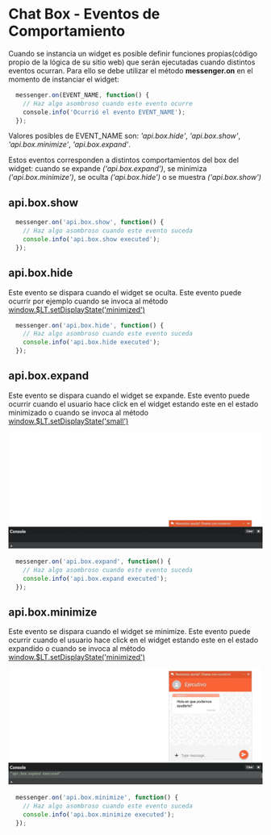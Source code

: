 # Chat Box - Eventos de Comportamiento

Cuando se instancia un widget es posible definir funciones propias(código propio de la lógica de su sitio web) que serán ejecutadas cuando distintos eventos ocurran. Para ello se debe utilizar el método **messenger.on** en el momento de instanciar el widget:

```javascript
  messenger.on(EVENT_NAME, function() {
    // Haz algo asombroso cuando este evento ocurre
    console.info('Ocurrió el evento EVENT_NAME');
  });
```
Valores posibles de EVENT_NAME son: *'api.box.hide'*, *'api.box.show'*, *'api.box.minimize'*, *'api.box.expand'*.

Estos eventos corresponden a distintos comportamientos del box del widget: cuando se expande *('api.box.expand')*, se minimiza *('api.box.minimize')*, se oculta *('api.box.hide')* o se muestra *('api.box.show')*

## api.box.show

```javascript
  messenger.on('api.box.show', function() {
    // Haz algo asombroso cuando este evento suceda
    console.info('api.box.show executed');
  });
```

## api.box.hide

Este evento se dispara cuando el widget se oculta. Este evento puede ocurrir por ejemplo cuando se invoca al método [window.$LT.setDisplayState('minimized')](publicapi#windowltsetdisplaystatestring)

```javascript
  messenger.on('api.box.hide', function() {
    // Haz algo asombroso cuando este evento suceda
    console.info('api.box.hide executed');
  });
```

## api.box.expand

Este evento se dispara cuando el widget se expande. Este evento puede ocurrir cuando el usuario hace click en el widget estando este en el estado minimizado o cuando se invoca al método [window.$LT.setDisplayState('small')](publicapi#windowltsetdisplaystatestring)

![Box Expand example](_media/api.box.expand.gif)

```javascript
  messenger.on('api.box.expand', function() {
    // Haz algo asombroso cuando este evento suceda
    console.info('api.box.expand executed');
  });
```

## api.box.minimize

Este evento se dispara cuando el widget se minimize. Este evento puede ocurrir cuando el usuario hace click en el widget estando este en el estado expandido o cuando se invoca al método [window.$LT.setDisplayState('minimized')](publicapi#windowltsetdisplaystatestring)

![Box Minimize example](_media/api.box.minimize.gif)

```javascript
  messenger.on('api.box.minimize', function() {
    // Haz algo asombroso cuando este evento suceda
    console.info('api.box.minimize executed');
  });
```
